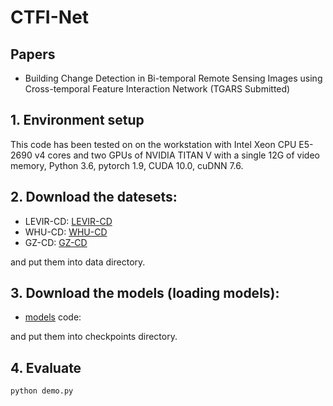 # CTFI-Net

## Papers
* Building Change Detection in Bi-temporal Remote Sensing Images using Cross-temporal Feature Interaction Network (TGARS Submitted)

## 1. Environment setup
This code has been tested on on the workstation with Intel Xeon CPU E5-2690 v4 cores and two GPUs of NVIDIA TITAN V with a single 12G of video memory, Python 3.6, pytorch 1.9, CUDA 10.0, cuDNN 7.6.

## 2. Download the datesets:
* LEVIR-CD:
[LEVIR-CD](https://justchenhao.github.io/LEVIR/)
* WHU-CD:
[WHU-CD](https://study.rsgis.whu.edu.cn/pages/download/building_dataset.html)
* GZ-CD:
[GZ-CD](https://github.com/daifeng2016/Change-Detection-Dataset-for-High-Resolution-Satellite-Imagery)

and put them into data directory.

## 3. Download the models (loading models):

* [models]() code: 

and put them into checkpoints directory.

## 4. Evaluate

    python demo.py

